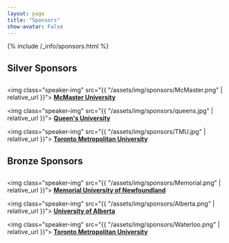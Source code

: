 ```yaml
---
layout: page
title: "Sponsors"
show-avatar: False
---
```


{% include /_info/sponsors.html %}

<div class="text-center">
<h2>Silver Sponsors<h2>
</div>

<img class="speaker-img" src="{{ "/assets/img/sponsors/McMaster.png" | relative_url }}">
[**McMaster University**](https://www.mcmaster.ca/)

<img class="speaker-img" src="{{ "/assets/img/sponsors/queens.jpg" | relative_url }}">
[**Queen's University**](https://www.queensu.ca/)

<img class="speaker-img" src="{{ "/assets/img/sponsors/TMU.jpg" | relative_url }}">
[**Toronto Metropolitan University**](https://www.torontomu.ca/)


<div class="text-center">
<h2>Bronze Sponsors<h2>
</div>

<img class="speaker-img" src="{{ "/assets/img/sponsors/Memorial.png" | relative_url }}">
[**Memorial University of Newfoundland**](https://www.mun.ca/)

<img class="speaker-img" src="{{ "/assets/img/sponsors/Alberta.png" | relative_url }}">
[**University of Alberta**](https://www.ualberta.ca/index.html)

<img class="speaker-img" src="{{ "/assets/img/sponsors/Waterloo.png" | relative_url }}">
[**Toronto Metropolitan University**](https://uwaterloo.ca/)




